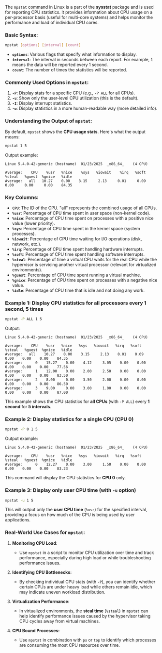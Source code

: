 The `mpstat` command in Linux is a part of the **sysstat** package and is used for reporting CPU statistics. It provides information about CPU usage on a per-processor basis (useful for multi-core systems) and helps monitor the performance and load of individual CPU cores.

### **Basic Syntax:**

```bash
mpstat [options] [interval] [count]
```

- **`options`**: Various flags that specify what information to display.
- **`interval`**: The interval in seconds between each report. For example, `1` means the data will be reported every 1 second.
- **`count`**: The number of times the statistics will be reported.

### **Commonly Used Options in `mpstat`:**

1. **`-P`**: Display stats for a specific CPU (e.g., `-P ALL` for all CPUs).
2. **`-u`**: Show only the user-level CPU utilization (this is the default).
3. **`-I`**: Display interrupt statistics.
4. **`-w`**: Display statistics in a more human-readable way (more detailed info).

### **Understanding the Output of `mpstat`:**

By default, `mpstat` shows the **CPU usage stats**. Here's what the output means:

```bash
mpstat 1 5
```

Output example:

```
Linux 5.4.0-42-generic (hostname)  01/23/2025  _x86_64_    (4 CPU)

Average:    CPU    %usr   %nice    %sys   %iowait    %irq   %soft   %steal   %guest  %gnice   %idle
Average:   all   10.27    0.00    3.15     2.13     0.01     0.09     0.00     0.00     0.00    84.35
```

### **Key Columns:**
- **`CPU`**: The ID of the CPU. "all" represents the combined usage of all CPUs.
- **`%usr`**: Percentage of CPU time spent in user space (non-kernel code).
- **`%nice`**: Percentage of CPU time spent on processes with a positive nice value (lower priority).
- **`%sys`**: Percentage of CPU time spent in the kernel space (system processes).
- **`%iowait`**: Percentage of CPU time waiting for I/O operations (disk, network, etc.).
- **`%irq`**: Percentage of CPU time spent handling hardware interrupts.
- **`%soft`**: Percentage of CPU time spent handling software interrupts.
- **`%steal`**: Percentage of time a virtual CPU waits for the real CPU while the hypervisor is servicing another virtual processor (relevant for virtualized environments).
- **`%guest`**: Percentage of CPU time spent running a virtual machine.
- **`%gnice`**: Percentage of CPU time spent on processes with a negative nice value.
- **`%idle`**: Percentage of CPU time that is idle and not doing any work.

### **Example 1: Display CPU statistics for all processors every 1 second, 5 times**

```bash
mpstat -P ALL 1 5
```

Output:

```
Linux 5.4.0-42-generic (hostname)  01/23/2025  _x86_64_    (4 CPU)

Average:    CPU    %usr   %nice   %sys   %iowait   %irq   %soft   %steal   %guest  %gnice   %idle
Average:   all    10.27    0.00    3.15     2.13    0.01    0.09    0.00    0.00    0.00    84.35
Average:      0    15.27    0.00    4.12     3.05    0.00    0.00    0.00    0.00    0.00    77.56
Average:      1    12.00    0.00    2.00     2.50    0.00    0.00    0.00    0.00    0.00    83.50
Average:      2    8.00     0.00    3.50     2.00    0.00    0.00    0.00    0.00    0.00    86.50
Average:      3    9.00     0.00    3.00     1.00    0.00    0.00    0.00    0.00    0.00    87.00
```

This example shows the CPU statistics for **all CPUs** (with `-P ALL`) every **1 second** for **5 intervals**.

### **Example 2: Display statistics for a single CPU (CPU 0)**

```bash
mpstat -P 0 1 5
```

Output example:

```
Linux 5.4.0-42-generic (hostname)  01/23/2025  _x86_64_    (4 CPU)

Average:    CPU    %usr   %nice   %sys   %iowait   %irq   %soft   %steal   %guest  %gnice   %idle
Average:      0    12.27    0.00    3.00     1.50    0.00    0.00    0.00    0.00    0.00    83.23
```

This command will display the CPU statistics for **CPU 0** only.

### **Example 3: Display only user CPU time (with `-u` option)**

```bash
mpstat -u 1 5
```

This will output only the **user CPU time** (`%usr`) for the specified interval, providing a focus on how much of the CPU is being used by user applications.

### **Real-World Use Cases for `mpstat`:**

1. **Monitoring CPU Load:**
   - Use `mpstat` in a script to monitor CPU utilization over time and track performance, especially during high load or while troubleshooting performance issues.
   
2. **Identifying CPU Bottlenecks:**
   - By checking individual CPU stats (with `-P`), you can identify whether certain CPUs are under heavy load while others remain idle, which may indicate uneven workload distribution.

3. **Virtualization Performance:**
   - In virtualized environments, the **steal time** (`%steal`) in `mpstat` can help identify performance issues caused by the hypervisor taking CPU cycles away from virtual machines.

4. **CPU Bound Processes:**
   - Use `mpstat` in combination with `ps` or `top` to identify which processes are consuming the most CPU resources over time.
